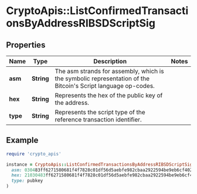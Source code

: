 # CryptoApis::ListConfirmedTransactionsByAddressRIBSDScriptSig

## Properties

| Name | Type | Description | Notes |
| ---- | ---- | ----------- | ----- |
| **asm** | **String** | The asm strands for assembly, which is the symbolic representation of the Bitcoin&#39;s Script language op-codes. |  |
| **hex** | **String** | Represents the hex of the public key of the address. |  |
| **type** | **String** | Represents the script type of the reference transaction identifier. |  |

## Example

```ruby
require 'crypto_apis'

instance = CryptoApis::ListConfirmedTransactionsByAddressRIBSDScriptSig.new(
  asm: 030483ff6271580681f4f7828c01df56d5aebfe982cbaa2922594be9eb6cf40206 OP_CHECKSIG,
  hex: 21030483ff6271580681f4f7828c01df56d5aebfe982cbaa2922594be9eb6cf40206ac,
  type: pubkey
)
```

